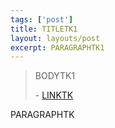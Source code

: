 ```yaml
---
tags: ['post']
title: TITLETK1
layout: layouts/post
excerpt: PARAGRAPHTK1
---
```


<blockquote>
  <p>BODYTK1</p>
  <footer>
  - <a href="">LINKTK</a>
  </footer>
</blockquote>
<p>
  PARAGRAPHTK  
</p>
